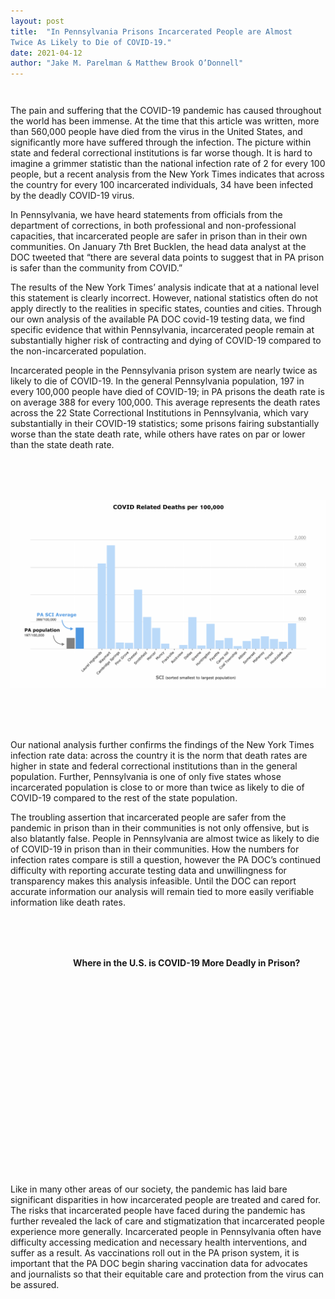 ```yaml
---
layout: post
title:  "In Pennsylvania Prisons Incarcerated People are Almost
Twice As Likely to Die of COVID-19."
date: 2021-04-12
author: "Jake M. Parelman & Matthew Brook O’Donnell"
---
```

<div class='tooltip' style="opacity:0; padding: 6px; background-color:white; font:12p sans-serif; border-style:solid; border-width:1px;border-color:black"></div>

<p class="font-italic">The pain and suffering that the COVID-19 pandemic has caused throughout the world has been immense. At the time that this article was written, more than 560,000 people have died from the virus in the United States, and significantly more have suffered through the infection. The picture within state and federal correctional institutions is far worse though. It is hard to imagine a grimmer statistic than the national infection rate of 2 for every 100 people, but a recent analysis from the New York Times indicates that across the country for every 100 incarcerated individuals, 34 have been infected by the deadly COVID-19 virus. </p>

In Pennsylvania, we have heard statements from officials from the department of corrections, in both professional and non-professional capacities, that incarcerated people are safer in prison than in their own communities. On January 7th Bret Bucklen, the head data analyst at the DOC tweeted that “there are several data points to suggest that in PA prison is safer than the community from COVID.”

The results of the New York Times’ analysis indicate that at a national level this statement is clearly incorrect. However, national statistics often do not apply directly to the realities in specific states, counties and cities. Through our own analysis of the available PA DOC covid-19 testing data, we find specific evidence that within Pennsylvania, incarcerated people remain at substantially higher risk of contracting and dying of COVID-19 compared to the non-incarcerated population.

Incarcerated people in the Pennsylvania prison system are nearly twice as likely to die of COVID-19.  In the general Pennsylvania population, 197 in every 100,000 people have died of COVID-19; in PA prisons the death rate is on average 388 for every 100,000. This average represents the death rates across the 22 State Correctional Institutions in Pennsylvania, which vary substantially in their COVID-19 statistics; some prisons fairing substantially worse than the state death rate, while others have rates on par or lower than the state death rate.

<div class="row" style=" margin-top: 80px; margin-bottom:80px">
<img height="300" src="/img/figures/Formatted_jj.png"/>
</div>

Our national analysis further confirms the findings of the New York Times infection rate data: across the country it is the norm that death rates are higher in state and federal correctional institutions than in the general population. Further, Pennsylvania is one of only five states whose incarcerated population is close to or more than twice as likely to die of COVID-19 compared to the rest of the state population.

The troubling assertion that incarcerated people are safer from the pandemic in prison than in their communities is not only offensive, but is also blatantly false. People in Pennsylvania are almost twice as likely to die of COVID-19 in prison than in their communities. How the numbers for infection rates compare is still a question, however the PA DOC’s continued difficulty with reporting accurate testing data and unwillingness for transparency makes this analysis infeasible. Until the DOC can report accurate information our analysis will remain tied to more easily verifiable information like death rates.

<div class="row" style="margin-left:100px; margin-top: 80px">
     <label for="surveillanceSelect"><h4>Where in the U.S. is COVID-19 More Deadly in Prison?</h4></label>
 </div>
 <div class="row" style="margin-top: 20px;">
     <div id="svg-div" style=" width: 100%;">
         <svg id="svg-div" width="900" height="550">
             <text class="tri-color" x="660" y="8" style="text-anchor:middle;" font-size="10px">Death Rate Greater In Prison</text>
             <rect class="bi-color" x="600" y="13" width="60" height="10" fill="#4E97E0"></rect>
             <rect class="bi-color" x="660" y="13" width="60" height="10" fill="#ebebeb"></rect>
             <line class="bi-color" x1="660" x2="660" y1="13" y2="23" stroke='black'></line>
             <text class="bi-color" x="615" y="33" font-size="10px">Greater</text>
             <text class="bi-color" x="674" y="33" font-size="10px">Less</text>
         </svg>
     </div>
 </div>

 Like in many other areas of our society, the pandemic has laid bare significant disparities in how incarcerated people are treated and cared for. The risks that incarcerated people have faced during the pandemic has further revealed the lack of care and stigmatization that incarcerated people experience more generally. Incarcerated people in Pennsylvania often have difficulty accessing medication and necessary health interventions, and suffer as a result. As vaccinations roll out in the PA prison system, it is important that the PA DOC begin sharing vaccination data for advocates and journalists so that their equitable care and protection from the virus can be assured.  


 <script>

 var tooltip = d3.select('.tooltip');


 var width = 900,
     height = 550;

 var svg = d3.select('svg');

 var g = svg.append('g');

 const projection = d3.geoAlbersUsa();

 var geoPath = d3.geoPath()
     .projection(projection);

 var promises = [
   d3.json("/data/us-albers.json"),
   d3.csv("/data/state_test.csv")
 ]

 Promise.all(promises).then(ready)

 function ready([us,features]) {
     g.selectAll('path')
         .data(topojson.feature(us,us.objects.us).features)
         .enter()
         .append('path')
         .attr('d',geoPath)
         .attr('stroke',"black")
         .style('fill',function(d){
             var v = find_data(d.properties.name,features);
             if (v === undefined){
                 return "white";
             } else {
                 if (v['State Death Rate'] - v['Prison Death Rate'] < 0) {
                     return "#4E97E0";
                 } else {
                     return "#ebebeb";
                 }
             }
         })
         .attr('class','county')
         .on('mouseover',function(event,d){
             var v = find_data(d.properties.name,features);
             if (v === undefined){
                 var html_string = "<strong>"+ d.properties.name + "</strong> <br /> no data available"
             } else {
                 var html_string = "<strong>"+ d.properties.name + "</strong> <br /> State Death Rate: <strong>"+v['State Death Rate']+' per 100,000</strong><br /> Prison Death Rate: <strong>'+ Math.round(v['Prison Death Rate']) + " per 100,000</strong>"
             }
             tooltip.style("opacity", 1)
             .style("left", (event.pageX - 200) + "px")
             .style("top", (event.pageY - 200) + "px")
             .html(html_string);
         })
         .on('mouseout',function(d){
           tooltip.style("opacity",0);
         });
         ;
 }

 // function to find fips object in data
 function find_data(state,data){
     var result = data.find(obj => {
         return obj.State === state
     });
     return result;
 }

 </script>
